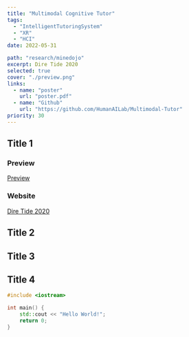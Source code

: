 ```yaml
---
title: "Multimodal Cognitive Tutor"
tags:
  - "IntelligentTutoringSystem"
  - "XR"
  - "HCI"
date: 2022-05-31

path: "research/minedojo"
excerpt: Dire Tide 2020
selected: true
cover: "./preview.png"
links:
  - name: "poster"
    url: "poster.pdf"
  - name: "Github"
    url: "https://github.com/HumanAILab/Multimodal-Tutor"
priority: 30
---
```


## Title 1

### Preview

[Preview](./preview.png)

### Website

[Dire Tide 2020](https://www.dota2.com/diretide/?l=english)

## Title 2

## Title 3

## Title 4

```cpp
#include <iostream>

int main() {
    std::cout << "Hello World!";
    return 0;
}
```
